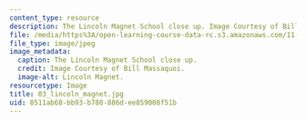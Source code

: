 ```yaml
---
content_type: resource
description: The Lincoln Magnet School close up. Image Courtesy of Bill Massaquoi.
file: /media/https%3A/open-learning-course-data-rc.s3.amazonaws.com/11-945-springfield-studio-fall-2005/8511ab68bb93b780886dee859008f51b_03_lincoln_magnet.jpg
file_type: image/jpeg
image_metadata:
  caption: The Lincoln Magnet School close up.
  credit: Image Courtesy of Bill Massaquoi.
  image-alt: Lincoln Magnet.
resourcetype: Image
title: 03_lincoln_magnet.jpg
uid: 8511ab68-bb93-b780-886d-ee859008f51b
---
```

